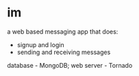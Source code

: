 im
==

a web based messaging app that does:
- signup and login
- sending and receiving messages

database - MongoDB; web server - Tornado


